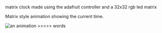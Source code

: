 matrix clock made using the adafruit controller and a 32x32 rgb led matrix

Matrix style animation showing the current time.


![an animation >>>>> words](./thematrix.gif)
